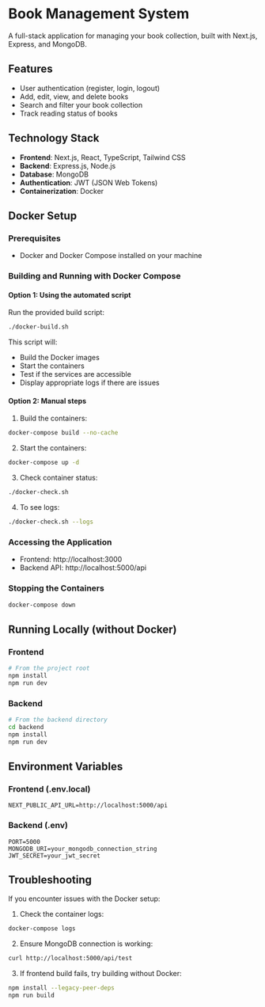 # Book Management System

A full-stack application for managing your book collection, built with Next.js, Express, and MongoDB.

## Features

- User authentication (register, login, logout)
- Add, edit, view, and delete books
- Search and filter your book collection
- Track reading status of books

## Technology Stack

- **Frontend**: Next.js, React, TypeScript, Tailwind CSS
- **Backend**: Express.js, Node.js
- **Database**: MongoDB
- **Authentication**: JWT (JSON Web Tokens)
- **Containerization**: Docker

## Docker Setup

### Prerequisites

- Docker and Docker Compose installed on your machine

### Building and Running with Docker Compose

#### Option 1: Using the automated script

Run the provided build script:

```bash
./docker-build.sh
```

This script will:
- Build the Docker images
- Start the containers
- Test if the services are accessible
- Display appropriate logs if there are issues

#### Option 2: Manual steps

1. Build the containers:
```bash
docker-compose build --no-cache
```

2. Start the containers:
```bash
docker-compose up -d
```

3. Check container status:
```bash
./docker-check.sh
```

4. To see logs:
```bash
./docker-check.sh --logs
```

### Accessing the Application

- Frontend: http://localhost:3000
- Backend API: http://localhost:5000/api

### Stopping the Containers

```bash
docker-compose down
```

## Running Locally (without Docker)

### Frontend

```bash
# From the project root
npm install
npm run dev
```

### Backend

```bash
# From the backend directory
cd backend
npm install
npm run dev
```

## Environment Variables

### Frontend (.env.local)

```
NEXT_PUBLIC_API_URL=http://localhost:5000/api
```

### Backend (.env)

```
PORT=5000
MONGODB_URI=your_mongodb_connection_string
JWT_SECRET=your_jwt_secret
```

## Troubleshooting

If you encounter issues with the Docker setup:

1. Check the container logs:
```bash
docker-compose logs
```

2. Ensure MongoDB connection is working:
```bash
curl http://localhost:5000/api/test
```

3. If frontend build fails, try building without Docker:
```bash
npm install --legacy-peer-deps
npm run build
``` 